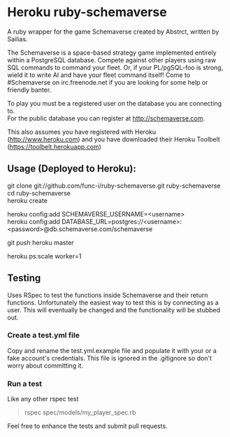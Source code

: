 Heroku ruby-schemaverse
================

A ruby wrapper for the game Schemaverse created by Abstrct, written by Sailias.

The Schemaverse is a space-based strategy game implemented entirely within a PostgreSQL database. Compete against other players using raw SQL commands to command your fleet. Or, if your PL/pgSQL-foo is strong, wield it to write AI and have your fleet command itself!
Come to #Schemaverse on irc.freenode.net if you are looking for some help or friendly banter.

To play you must be a registered user on the database you are connecting to.   
For the public database you can register at http://schemaverse.com.

This also assumes you have registered with Heroku (http://www.heroku.com) and you have downloaded their Heroku Toolbelt (https://toolbelt.herokuapp.com)

Usage (Deployed to Heroku):
-----------------------------

  git clone git://github.com/func-i/ruby-schemaverse.git ruby-schemaverse  
  cd ruby-schemaverse  
  heroku create  

  heroku config:add SCHEMAVERSE_USERNAME=&lt;username&gt;  
  heroku config:add DATABASE_URL=postgres://&lt;username&gt;:&lt;password&gt;@db.schemaverse.com/schemaverse  
  
  git push heroku master  

  heroku ps:scale worker=1  

Testing
-------------------------------

Uses RSpec to test the functions inside Schemaverse and their return functions.  Unfortunately the easiest way to test
this is by connecting as a user.  This will eventually be changed and the functionality will be stubbed out.

### Create a test.yml file

Copy and rename the test.yml.example file and populate it with your or a fake account's credentials.  This file is ignored in the .gitignore
so don't worry about committing it.

### Run a test

Like any other rspec test

> rspec spec/models/my_player_spec.rb

Feel free to enhance the tests and submit pull requests.